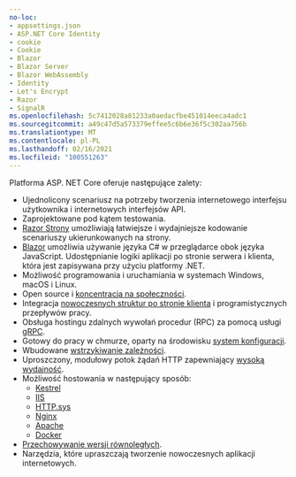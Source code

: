 ```yaml
---
no-loc:
- appsettings.json
- ASP.NET Core Identity
- cookie
- Cookie
- Blazor
- Blazor Server
- Blazor WebAssembly
- Identity
- Let's Encrypt
- Razor
- SignalR
ms.openlocfilehash: 5c7412028a81233a0aedacfbe451014eeca4adc1
ms.sourcegitcommit: a49c47d5a573379effee5c6b6e36f5c302aa756b
ms.translationtype: MT
ms.contentlocale: pl-PL
ms.lasthandoff: 02/16/2021
ms.locfileid: "100551263"
---
```

Platforma ASP. NET Core oferuje następujące zalety:

* Ujednolicony scenariusz na potrzeby tworzenia internetowego interfejsu użytkownika i internetowych interfejsów API.
* Zaprojektowane pod kątem testowania.
* [ Razor Strony](xref:razor-pages/index) umożliwiają łatwiejsze i wydajniejsze kodowanie scenariuszy ukierunkowanych na strony.
* [Blazor](xref:blazor/index) umożliwia używanie języka C# w przeglądarce obok języka JavaScript. Udostępnianie logiki aplikacji po stronie serwera i klienta, która jest zapisywana przy użyciu platformy .NET.
* Możliwość programowania i uruchamiania w systemach Windows, macOS i Linux.
* Open source i [koncentracja na społeczności](https://live.asp.net/).
* Integracja [nowoczesnych struktur po stronie klienta](xref:blazor/index) i programistycznych przepływów pracy.
* Obsługa hostingu zdalnych wywołań procedur (RPC) za pomocą usługi [gRPC](xref:grpc/index).
* Gotowy do pracy w chmurze, oparty na środowisku [system konfiguracji](xref:fundamentals/configuration/index).
* Wbudowane [wstrzykiwanie zależności](xref:fundamentals/dependency-injection).
* Uproszczony, modułowy potok żądań HTTP zapewniający [wysoką wydajność](https://github.com/aspnet/benchmarks).
* Możliwość hostowania w następujący sposób:
  * [Kestrel](xref:fundamentals/servers/kestrel)
  * [IIS](xref:host-and-deploy/iis/index)
  * [HTTP.sys](xref:fundamentals/servers/httpsys)
  * [Nginx](xref:host-and-deploy/linux-nginx)
  * [Apache](xref:host-and-deploy/linux-apache)
  * [Docker](xref:host-and-deploy/docker/index)
* [Przechowywanie wersji równoległych](/dotnet/standard/choosing-core-framework-server#side-by-side-net-versions-per-application-level).
* Narzędzia, które upraszczają tworzenie nowoczesnych aplikacji internetowych.
